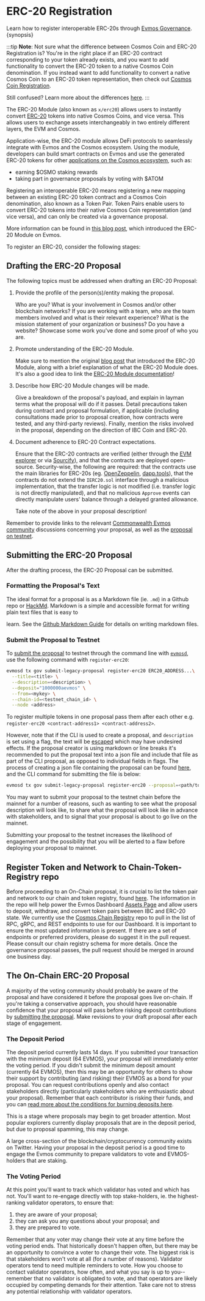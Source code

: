<!--
order: 3
-->

# ERC-20 Registration

Learn how to register interoperable ERC-20s through
[Evmos Governance](../../users/governance/overview.md). {synopsis}

:::tip **Note**: Not sure what the difference between Cosmos Coin and ERC-20
Registration is? You're in the right place if an ERC-20 contract corresponding
to your token already exists, and you want to add functionality to convert the
ERC-20 token to a native Cosmos Coin denomination. If you instead want to add
functionality to convert a native Cosmos Coin to an ERC-20 token representation,
then check out [Cosmos Coin Registration](./cosmos_coin_registration.md).

Still confused? Learn more about the differences
[here](../../../x/erc20/spec/01_concepts.md). :::

The ERC-20 Module (also known as `x/erc20`) allows users to instantly convert
[ERC-20](https://ethereum.org/en/developers/docs/standards/tokens/erc-20) tokens
into native Cosmos Coins, and vice versa. This allows users to exchange assets
interchangeably in two entirely different layers, the EVM and Cosmos.

Application-wise, the ERC-20 module allows DeFi protocols to seamlessly
integrate with Evmos and the Cosmos ecosystem. Using the module, developers can
build smart contracts on Evmos and use the generated ERC-20 tokens for other
[applications on the Cosmos ecosystem](https://mapofzones.com), such as:

*   earning $OSMO staking rewards
*   taking part in governance proposals by voting with $ATOM

Registering an interoperable ERC-20 means registering a new mapping between an
existing ERC-20 token contract and a Cosmos Coin denomination, also known as a
Token Pair. Token Pairs enable users to convert ERC-20 tokens into their native
Cosmos Coin representation (and vice versa), and can only be created via a
governance proposal.

More information can be found in
[this blog post](https://medium.com/evmos/introducing-evmos-erc20-module-f40a61e05273),
which introduced the ERC-20 Module on Evmos.

To register an ERC-20, consider the following stages:

## Drafting the ERC-20 Proposal

The following topics must be addressed when drafting an ERC-20 Proposal:

1.  Provide the profile of the person(s)/entity making the proposal.

    Who are you? What is your involvement in Cosmos and/or other blockchain
    networks? If you are working with a team, who are the team members involved
    and what is their relevant experience? What is the mission statement of your
    organization or business? Do you have a website? Showcase some work you've
    done and some proof of who you are.

2.  Promote understanding of the ERC-20 Module.

    Make sure to mention the original
    [blog post](https://medium.com/evmos/introducing-evmos-erc20-module-f40a61e05273)
    that introduced the ERC-20 Module, along with a brief explanation of what the
    ERC-20 Module does. It's also a good idea to link the
    [ERC-20 Module documentation](https://docs.evmos.org/modules/erc20/)!

3.  Describe how ERC-20 Module changes will be made.

    Give a breakdown of the proposal's payload, and explain in layman terms what
    the proposal will do if it passes. Detail precautions taken during contract
    and proposal formulation, if applicable (including consultations made prior
    to proposal creation, how contracts were tested, and any third-party
    reviews). Finally, mention the risks involved in the proposal, depending on
    the direction of IBC Coin and ERC-20.

4.  Document adherence to ERC-20 Contract expectations.

    Ensure that the ERC-20 contracts are verified (either through the
    [EVM explorer](https://evm.evmos.org) or via
    [Sourcify](https://sourcify.dev)), and that the contracts are deployed
    open-source. Security-wise, the following are required: that the contracts
    use the main libraries for ERC-20s (eg.
    [OpenZeppelin](https://docs.openzeppelin.com/contracts/4.x/erc20),
    [dapp.tools](https://dapp.tools/)), that the contracts do not extend the
    `IERC20.sol` interface through a malicious implementation, that the transfer
    logic is not modified (i.e. transfer logic is not directly manipulated), and
    that no malicious `Approve` events can directly manipulate users' balance
    through a delayed granted allowance.

    Take note of the above in your proposal description!

Remember to provide links to the relevant
[Commonwealth Evmos community](https://commonwealth.im/evmos) discussions
concerning your proposal, as well as the
[proposal on testnet](#submit-the-proposal-to-testnet).

## Submitting the ERC-20 Proposal

After the drafting process, the ERC-20 Proposal can be submitted.

### Formatting the Proposal's Text

The ideal format for a proposal is as a Markdown file (ie. `.md`) in a Github
repo or [HackMd](https://hackmd.io/). Markdown is a simple and accessible format
for writing plain text files that is easy to

<!-- markdown-link-check-disable-next-line -->

learn. See the
[Github Markdown Guide](https://docs.github.com/en/get-started/writing-on-github/getting-started-with-writing-and-formatting-on-github/basic-writing-and-formatting-syntax)
for details on writing markdown files.

### Submit the Proposal to Testnet

To [submit the proposal](../../users/governance/submitting.md) to testnet
through the command line with [`evmosd`](../../validators/quickstart/binary.md),
use the following command with `register-erc20`:

```bash
evmosd tx gov submit-legacy-proposal register-erc20 ERC20_ADDRESS...\
  --title=<title> \
  --description=<description> \
  --deposit="1000000aevmos" \
  --from=<mykey> \
  --chain-id=<testnet_chain_id> \
  --node <address>
```

To register multiple tokens in one proposal pass them after each other e.g.
`register-erc20 <contract-address1> <contract-address2>`.

However, note that if the CLI is used to create a proposal, and `description` is
set using a flag, the text will be
[escaped](https://en.wikipedia.org/wiki/Escape_sequences_in_C) which may have
undesired effects. If the proposal creator is using markdown or line breaks it's
recommended to put the proposal text into a json file and include that file as
part of the CLI proposal, as opposed to individual fields in flags. The process
of creating a json file containing the proposal can be found
[here](../../users/governance/submitting.md#formatting-the-json-file-for-the-governance-proposal),
and the CLI command for submitting the file is below:

```bash
evmosd tx gov submit-legacy-proposal register-erc20 --proposal=<path/to/proposal.json>
```

You may want to submit your proposal to the testnet chain before the mainnet for
a number of reasons, such as wanting to see what the proposal description will
look like, to share what the proposal will look like in advance with
stakeholders, and to signal that your proposal is about to go live on the
mainnet.

Submitting your proposal to the testnet increases the likelihood of engagement
and the possibility that you will be alerted to a flaw before deploying your
proposal to mainnet.

## Register Token and Network to Chain-Token-Registry repo

Before proceeding to an On-Chain proposal, it is crucial to list the token pair
and network to our chain and token registry, found
[here](https://github.com/evmos/chain-token-registry). The information in the
repo will help power the Evmos Dashboard
[Assets Page](https://app.evmos.org/assets) and allow users to deposit,
withdraw, and convert token pairs between IBC and ERC-20 state. We currently use
the [Cosmos Chain Registry](https://github.com/cosmos/chain-registry) repo to
pull in the list of RPC, gRPC, and REST endpoints to use for our Dashboard. It
is important to ensure the most updated information is present. If there are a
set of endpoints or preferred providers, please do suggest it in the pull
request. Please consult our chain registry schema for more details. Once the
governance proposal passes, the pull request should be merged in around one
business day.

## The On-Chain ERC-20 Proposal

A majority of the voting community should probably be aware of the proposal and
have considered it before the proposal goes live on-chain. If you're taking a
conservative approach, you should have reasonable confidence that your proposal
will pass before risking deposit contributions by
[submitting the proposal](../../users/governance/submitting.md). Make revisions
to your draft proposal after each stage of engagement.

### The Deposit Period

The deposit period currently lasts 14 days. If you submitted your transaction
with the minimum deposit (64 EVMOS), your proposal will immediately enter the
voting period. If you didn't submit the minimum deposit amount (currently 64
EVMOS), then this may be an opportunity for others to show their support by
contributing (and risking) their EVMOS as a bond for your proposal. You can
request contributions openly and also contact stakeholders directly
(particularly stakeholders who are enthusiastic about your proposal). Remember
that each contributor is risking their funds, and you can
[read more about the conditions for burning deposits here](../../users/governance/process.md#burned-deposits).

This is a stage where proposals may begin to get broader attention. Most popular
explorers currently display proposals that are in the deposit period, but due to
proposal spamming, this may change.

A large cross-section of the blockchain/cryptocurrency community exists on
Twitter. Having your proposal in the deposit period is a good time to engage the
Evmos community to prepare validators to vote and EVMOS-holders that are
staking.

### The Voting Period

At this point you'll want to track which validator has voted and which has not.
You'll want to re-engage directly with top stake-holders, ie. the
highest-ranking validator operators, to ensure that:

1.  they are aware of your proposal;
2.  they can ask you any questions about your proposal; and
3.  they are prepared to vote.

Remember that any voter may change their vote at any time before the voting
period ends. That historically doesn't happen often, but there may be an
opportunity to convince a voter to change their vote. The biggest risk is that
stakeholders won't vote at all (for a number of reasons). Validator operators
tend to need multiple reminders to vote. How you choose to contact validator
operators, how often, and what you say is up to you--remember that no validator
is obligated to vote, and that operators are likely occupied by competing
demands for their attention. Take care not to stress any potential relationship
with validator operators.
